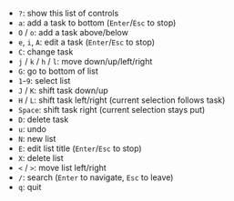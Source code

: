- `?`: show this list of controls
- `a`: add a task to bottom (`Enter`/`Esc` to stop)
- `O` / `o`: add a task above/below
- `e`, `i`, `A`: edit a task (`Enter`/`Esc` to stop)
- `C`: change task
- `j` / `k` / `h` / `l`: move down/up/left/right
- `G`: go to bottom of list
- `1`-`9`: select list
- `J` / `K`: shift task down/up
- `H` / `L`: shift task left/right (current selection follows task)
- `Space`: shift task right (current selection stays put)
- `D`: delete task
- `u`: undo
- `N`: new list
- `E`: edit list title (`Enter`/`Esc` to stop)
- `X`: delete list
- `<` / `>`: move list left/right
- `/`: search (`Enter` to navigate, `Esc` to leave)
- `q`: quit
